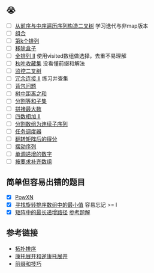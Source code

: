 ## 😭

- [ ] [从前序与中序遍历序列构造二叉树](https://leetcode-cn.com/problems/construct-binary-tree-from-preorder-and-inorder-traversal/) 
学习迭代与非map版本
- [ ] [组合](https://leetcode-cn.com/problems/combinations/)
- [ ] [第k个排列](https://leetcode-cn.com/problems/permutation-sequence/)
- [ ] [移除盒子](https://leetcode-cn.com/problems/remove-boxes/)
- [ ] [全排列 II](https://leetcode-cn.com/problems/permutations-ii/) 使用visited数组做选择，去重不易理解
- [ ] [秋叶收藏集](https://leetcode-cn.com/problems/UlBDOe/) 没看懂前缀和解法
- [ ] [监控二叉树](https://leetcode-cn.com/problems/binary-tree-cameras/) 
- [ ] [冗余连接 II](https://leetcode-cn.com/problems/redundant-connection-ii/) 练习并查集
- [ ] [背包问题](https://leetcode-cn.com/problems/combination-sum-iv/solution/xi-wang-yong-yi-chong-gui-lu-gao-ding-bei-bao-wen-/)
- [ ] [树中距离之和](https://leetcode-cn.com/problems/sum-of-distances-in-tree/)
- [ ] [分割等和子集](https://leetcode-cn.com/problems/partition-equal-subset-sum/)
- [ ] [拼接最大数](https://leetcode-cn.com/problems/create-maximum-number/)
- [ ] [四数相加 II](https://leetcode-cn.com/problems/4sum-ii/)
- [ ] [分割数组为连续子序列](https://leetcode-cn.com/problems/split-array-into-consecutive-subsequences/)
- [ ] [任务调度器](https://leetcode-cn.com/problems/task-scheduler/)
- [ ] [翻转矩阵后的得分](https://leetcode-cn.com/problems/score-after-flipping-matrix/)
- [ ] [摆动序列](https://leetcode-cn.com/problems/wiggle-subsequence/)
- [ ] [单调递增的数字](https://leetcode-cn.com/problems/monotone-increasing-digits/)
- [ ] [按要求补齐数组](https://leetcode-cn.com/problems/patching-array/)

## 简单但容易出错的题目

- [x] [PowXN](https://leetcode-cn.com/problems/powx-n/)
- [x] [寻找旋转排序数组中的最小值](https://leetcode-cn.com/problems/find-minimum-in-rotated-sorted-array/) 容易忘记 >= l
- [x] [矩阵中的最长递增路径](https://leetcode-cn.com/problems/longest-increasing-path-in-a-matrix/)
   [参考题解](https://leetcode.com/problems/longest-increasing-path-in-a-matrix/discuss/78336/Graph-theory-Java-solution-O(v2)-no-DFS)

## 参考链接

- [拓扑排序](https://www.cnblogs.com/bigsai/p/11489260.html)
- [康托展开和逆康托展开](https://blog.csdn.net/wbin233/article/details/72998375)
- [前缀和技巧](https://zhuanlan.zhihu.com/p/107778275)